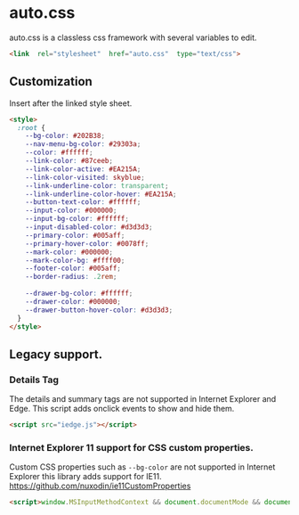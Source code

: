 # auto.css
auto.css is a classless css framework with several variables to edit.
```html
<link  rel="stylesheet"  href="auto.css"  type="text/css">
```
## Customization
Insert after the linked style sheet.
```html
<style>
  :root {
    --bg-color: #202B38;
    --nav-menu-bg-color: #29303a;
    --color: #ffffff;
    --link-color: #87ceeb;
    --link-color-active: #EA215A;
    --link-color-visited: skyblue;
    --link-underline-color: transparent;
    --link-underline-color-hover: #EA215A;
    --button-text-color: #ffffff;
    --input-color: #000000;
    --input-bg-color: #ffffff;
    --input-disabled-color: #d3d3d3;
    --primary-color: #005aff;
    --primary-hover-color: #0078ff;
    --mark-color: #000000;
    --mark-color-bg: #ffff00;
    --footer-color: #005aff;
    --border-radius: .2rem;
    
    --drawer-bg-color: #ffffff;
    --drawer-color: #000000;
    --drawer-button-hover-color: #d3d3d3;
  }
</style>
```

## Legacy support.
### Details Tag
The details and summary tags are not supported in Internet Explorer and Edge. This script adds onclick events to show and hide them.
```html
<script src="iedge.js"></script>
```
### Internet Explorer 11 support for CSS custom properties.
Custom CSS properties such as `--bg-color` are not supported in Internet Explorer this library adds support for IE11.
https://github.com/nuxodin/ie11CustomProperties
```html
<script>window.MSInputMethodContext && document.documentMode && document.write('<script src="https://cdn.jsdelivr.net/npm/ie11-custom-properties@3.1.0/ie11CustomProperties.js"><\x2fscript>');</script>
```